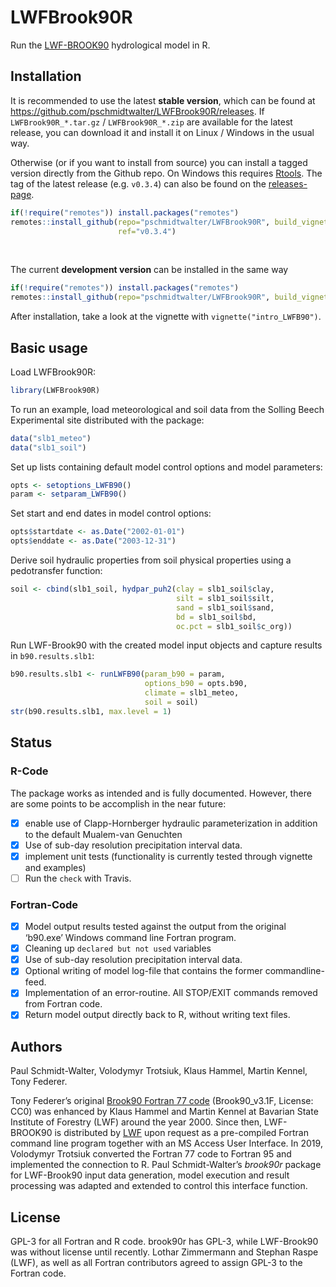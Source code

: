 
<!-- README.md is generated from README.Rmd. Please edit that file -->

# LWFBrook90R

Run the
[LWF-BROOK90](https://www.lwf.bayern.de/boden-klima/wasserhaushalt/index.php)
hydrological model in R.

## Installation

It is recommended to use the latest **stable version**, which can be
found at <https://github.com/pschmidtwalter/LWFBrook90R/releases>. If
`LWFBrook90R_*.tar.gz` / `LWFBrook90R_*.zip` are available for the
latest release, you can download it and install it on Linux / Windows in
the usual way.

Otherwise (or if you want to install from source) you can install a
tagged version directly from the Github repo. On Windows this requires
[Rtools](https://cran.r-project.org/bin/windows/Rtools/). The tag of the
latest release (e.g. `v0.3.4`) can also be found on the
[releases-page](https://github.com/pschmidtwalter/LWFBrook90R/releases).

``` r
if(!require("remotes")) install.packages("remotes")
remotes::install_github(repo="pschmidtwalter/LWFBrook90R", build_vignettes=TRUE,
                        ref="v0.3.4") 
```

<br />

The current **development version** can be installed in the same way

``` r
if(!require("remotes")) install.packages("remotes")
remotes::install_github(repo="pschmidtwalter/LWFBrook90R", build_vignettes=TRUE) 
```

After installation, take a look at the vignette with
`vignette("intro_LWFB90")`.

## Basic usage

Load LWFBrook90R:

``` r
library(LWFBrook90R)
```

To run an example, load meteorological and soil data from the Solling
Beech Experimental site distributed with the package:

``` r
data("slb1_meteo")
data("slb1_soil")
```

Set up lists containing default model control options and model
parameters:

``` r
opts <- setoptions_LWFB90()
param <- setparam_LWFB90()
```

Set start and end dates in model control options:

``` r
opts$startdate <- as.Date("2002-01-01")
opts$enddate <- as.Date("2003-12-31")
```

Derive soil hydraulic properties from soil physical properties using a
pedotransfer function:

``` r
soil <- cbind(slb1_soil, hydpar_puh2(clay = slb1_soil$clay,
                                     silt = slb1_soil$silt,
                                     sand = slb1_soil$sand,
                                     bd = slb1_soil$bd,
                                     oc.pct = slb1_soil$c_org))
```

Run LWF-Brook90 with the created model input objects and capture results
in `b90.results.slb1`:

``` r
b90.results.slb1 <- runLWFB90(param_b90 = param,
                              options_b90 = opts.b90,
                              climate = slb1_meteo,
                              soil = soil)
str(b90.results.slb1, max.level = 1)
```

## Status

### R-Code

The package works as intended and is fully documented. However, there
are some points to be accomplish in the near future:

  - [x] enable use of Clapp-Hornberger hydraulic parameterization in
    addition to the default Mualem-van Genuchten
  - [x] Use of sub-day resolution precipitation interval data.
  - [x] implement unit tests (functionality is currently tested through
    vignette and examples)
  - [ ] Run the `check` with Travis.

### Fortran-Code

  - [x] Model output results tested against the output from the original
    ‘b90.exe’ Windows command line Fortran program.
  - [x] Cleaning up `declared but not used` variables
  - [x] Use of sub-day resolution precipitation interval data.
  - [x] Optional writing of model log-file that contains the former
    commandline-feed.
  - [x] Implementation of an error-routine. All STOP/EXIT commands
    removed from Fortran code.
  - [x] Return model output directly back to R, without writing text
    files.

## Authors

Paul Schmidt-Walter, Volodymyr Trotsiuk, Klaus Hammel, Martin Kennel,
Tony Federer.

Tony Federer’s original [Brook90 Fortran 77
code](http://www.ecoshift.net/brook/b90doc.html) (Brook90\_v3.1F,
License: CC0) was enhanced by Klaus Hammel and Martin Kennel at Bavarian
State Institute of Forestry (LWF) around the year 2000. Since then,
LWF-BROOK90 is distributed by
[LWF](https://www.lwf.bayern.de/boden-klima/wasserhaushalt/index.php)
upon request as a pre-compiled Fortran command line program together
with an MS Access User Interface. In 2019, Volodymyr Trotsiuk converted
the Fortran 77 code to Fortran 95 and implemented the connection to R.
Paul Schmidt-Walter’s *brook90r* package for LWF-Brook90 input data
generation, model execution and result processing was adapted and
extended to control this interface function.

## License

GPL-3 for all Fortran and R code. brook90r has GPL-3, while LWF-Brook90
was without license until recently. Lothar Zimmermann and Stephan Raspe
(LWF), as well as all Fortran contributors agreed to assign GPL-3 to the
Fortran code.

